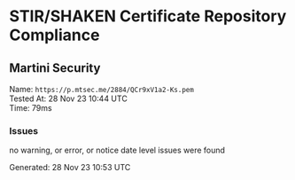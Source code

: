 # STIR/SHAKEN Certificate Repository Compliance

## Martini Security

Name: `https://p.mtsec.me/2884/QCr9xV1a2-Ks.pem`\
Tested At: 28 Nov 23 10:44 UTC\
Time: 79ms

### Issues

no warning, or error, or notice date level issues were found

Generated: 28 Nov 23 10:53 UTC